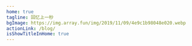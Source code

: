 ```yaml
---
home: true
tagline: 回忆上一秒
bgImage: https://img.array.fun/img/2019/11/09/4e9c1b98048e020.webp
actionLink: /blog/
isShowTitleInHome: true
---
```

